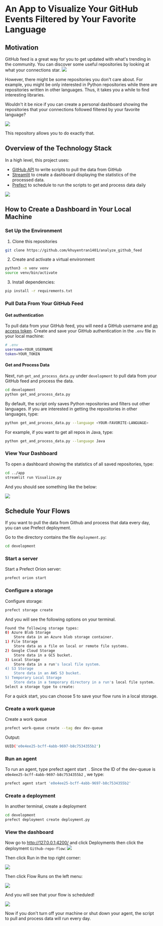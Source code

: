 # An App to Visualize Your GitHub Events Filtered by Your Favorite Language

## Motivation
GitHub feed is a great way for you to get updated with what's trending in the community. You can discover some useful repositories by looking at what your connections star.
![](images/github_feed.png)

However, there might be some repositories you don't care about. For example, you might be only interested in Python repositories while there are repositories written in other languages. Thus, it takes you a while to find interesting libraries.

Wouldn't it be nice if you can create a personal dashboard showing the repositories that your connections followed filtered by your favorite language? 

![](images/streamlit_app.gif)

This repository allows you to do exactly that.
## Overview of the Technology Stack
In a high level, this project uses:
- [GitHub API](https://docs.github.com/en/rest) to write scripts to pull the data from GitHub
- [Streamlit](https://streamlit.io/) to create a dashboard displaying the statistics of the processed data.
- [Prefect](https://www.prefect.io/) to schedule to run the scripts to get and process data daily

![](images/diagram.png)

## How to Create a Dashboard in Your Local Machine
### Set Up the Environment
1. Clone this repositories
```bash
git clone https://github.com/khuyentran1401/analyze_github_feed
```
2. Create and activate a virtual environment
```bash
python3 -m venv venv
source venv/bin/activate
```
3. Install dependencies:
```bash
pip install -r requirements.txt
```

### Pull Data From Your GitHub Feed
#### Get authentication
To pull data from your GitHub feed, you will need a GitHub username and [an access token](https://docs.github.com/en/authentication/keeping-your-account-and-data-secure/creating-a-personal-access-token). Create and save your GitHub authentication in the `.env` file in your local machine:
```bash
# .env
username=YOUR_USERNAME
token=YOUR_TOKEN
```
#### Get and Process Data
Next, run `get_and_process_data.py` under `development` to pull data from your GitHub feed and process the data.
```bash
cd development
python get_and_process_data.py
```
By default, the script only saves Python repositories and filters out other languages. If you are interested in getting the repositories in other languages, type:
```bash
python get_and_process_data.py --language <YOUR-FAVORITE-LANGUAGE>
```
For example, if you want to get all repos in Java, type:
```bash
python get_and_process_data.py --language Java
```

### View Your Dashboard
To open a dashboard showing the statistics of all saved repositories, type:
```bash
cd ../app
streamlit run Visualize.py
```
And you should see something like the below:

![](images/streamlit_app.gif)

## Schedule Your Flows
If you want to pull the data from Github and process that data every day, you can use Prefect deployment. 

Go to the directory contains the file `deployment.py`:
```bash
cd development
```
### Start a server
Start a Prefect Orion server:
```bash
prefect orion start
```

### Configure a storage
Configure storage:
```bash
prefect storage create
```
And you will see the following options on your terminal.
```bash
Found the following storage types:
0) Azure Blob Storage
    Store data in an Azure blob storage container.
1) File Storage
    Store data as a file on local or remote file systems.
2) Google Cloud Storage
    Store data in a GCS bucket.
3) Local Storage
    Store data in a run's local file system.
4) S3 Storage
    Store data in an AWS S3 bucket.
5) Temporary Local Storage
    Store data in a temporary directory in a run's local file system.
Select a storage type to create:
```
For a quick start, you can choose 5 to save your flow runs in a local storage. 
### Create a work queue
Create a work queue
```bash
prefect work-queue create --tag dev dev-queue
```
Output:
```bash
UUID('e0e4ee25-bcff-4abb-9697-b8c7534355b2')
```
### Run an agent
To run an agent, type prefect agent start <ID of dev-queue> . Since the ID of the dev-queue is `e0e4ee25-bcff-4abb-9697-b8c7534355b2` , we type:

```bash
prefect agent start 'e0e4ee25-bcff-4abb-9697-b8c7534355b2'
```
### Create a deployment
In another terminal, create a deployment
```bash
cd development
prefect deployment create deployment.py
```

### View the dashboard
Now go to http://127.0.0.1:4200/ and click Deployments then click the deployment `Github-repo-flow`:
![](images/deployment.png)

Then click Run in the top right corner:

![](images/deployment_run.png)

Then click Flow Runs on the left menu:

![](images/menu.png)

And you will see that your flow is scheduled!

![](images/flows.png)

Now if you don't turn off your machine or shut down your agent, the script to pull and process data will run every day.

